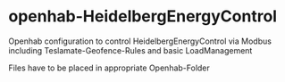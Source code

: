 # openhab-HeidelbergEnergyControl
Openhab configuration to control HeidelbergEnergyControl via Modbus including Teslamate-Geofence-Rules and basic LoadManagement


Files have to be placed in appropriate Openhab-Folder